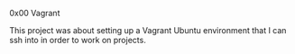 0x00 Vagrant

This project was about setting up a Vagrant Ubuntu environment that I can ssh into in order to work on projects.